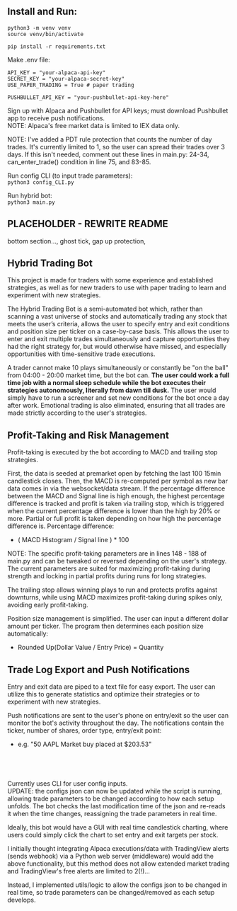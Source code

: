 ## Install and Run:
`python3 -m venv venv`   
`source venv/bin/activate`

`pip install -r requirements.txt`

Make .env file:
```
API_KEY = "your-alpaca-api-key"
SECRET_KEY = "your-alpaca-secret-key"
USE_PAPER_TRADING = True # paper trading

PUSHBULLET_API_KEY = "your-pushbullet-api-key-here"
```
Sign up with Alpaca and Pushbullet for API keys; must download Pushbullet app to receive push notifications.   
NOTE: Alpaca's free market data is limited to IEX data only.   

NOTE: I've added a PDT rule protection that counts the number of day trades. It's currently limited to 1, so the user can spread their trades over 3 days. If this isn't needed, comment out these lines in main.py: 24-34, can_enter_trade() condition in line 75, and 83-85.   

Run config CLI (to input trade parameters):   
`python3 config_CLI.py`

Run hybrid bot:   
`python3 main.py`

## PLACEHOLDER - REWRITE README
bottom section..., ghost tick, gap up protection, 

## Hybrid Trading Bot
This project is made for traders with some experience and established strategies, as well as for new traders to use with paper trading to learn and experiment with new strategies. 

The Hybrid Trading Bot is a semi-automated bot which, rather than scanning a vast universe of stocks and automatically trading any stock that meets the user’s criteria, allows the user to specify entry and exit conditions and position size per ticker on a case-by-case basis. This allows the user to enter and exit multiple trades simultaneously and capture opportunities they had the right strategy for, but would otherwise have missed, and especially opportunities with time-sensitive trade executions. 

A trader cannot make 10 plays simultaneously or constantly be "on the ball" from 04:00 - 20:00 market time, but the bot can. **The user could work a full time job with a normal sleep schedule while the bot executes their strategies autonomously, literally from dawn till dusk.** The user would simply have to run a screener and set new conditions for the bot once a day after work. Emotional trading is also eliminated, ensuring that all trades are made strictly according to the user's strategies.

## Profit-Taking and Risk Management
Profit-taking is executed by the bot according to MACD and trailing stop strategies. 

First, the data is seeded at premarket open by fetching the last 100 15min candlestick closes. Then, the MACD is re-computed per symbol as new bar data comes in via the websocket/data stream. If the percentage difference between the MACD and Signal line is high enough, the highest percentage difference is tracked and profit is taken via trailing stop, which is triggered when the current percentage difference is lower than the high by 20% or more. Partial or full profit is taken depending on how high the percentage difference is. Percentage difference:
- ( MACD Histogram / Signal line ) * 100

NOTE: The specific profit-taking parameters are in lines 148 - 188 of main.py and can be tweaked or reversed depending on the user's strategy. The current parameters are suited for maximizing profit-taking during strength and locking in partial profits during runs for long strategies. 

The trailing stop allows winning plays to run and protects profits against downturns, while using MACD maximizes profit-taking during spikes only, avoiding early profit-taking.

Position size management is simplified. The user can input a different dollar amount per ticker. The program then determines each position size automatically: 
- Rounded Up(Dollar Value / Entry Price) = Quantity

## Trade Log Export and Push Notifications
Entry and exit data are piped to a text file for easy export. The user can utilize this to generate statistics and optimize their strategies or to experiment with new strategies.

Push notifications are sent to the user's phone on entry/exit so the user can monitor the bot's activity throughout the day. The notifications contain the ticker, number of shares, order type, entry/exit point:
- e.g. "50 AAPL Market buy placed at $203.53"


&nbsp;
---
Currently uses CLI for user config inputs.   
UPDATE: the configs json can now be updated while the script is running, allowing trade parameters to be changed according to how each setup unfolds. The bot checks the last modification time of the json and re-reads it when the time changes, reassigning the trade parameters in real time.

Ideally, this bot would have a GUI with real time candlestick charting, where users could simply click the chart to set entry and exit targets per stock.

I initially thought integrating Alpaca executions/data with TradingView alerts (sends webhook) via a Python web server (middleware) would add the above functionality, but this method does not allow extended market trading and TradingView's free alerts are limited to 2(!)... 

Instead, I implemented utils/logic to allow the configs json to be changed in real time, so trade parameters can be changed/removed as each setup develops.